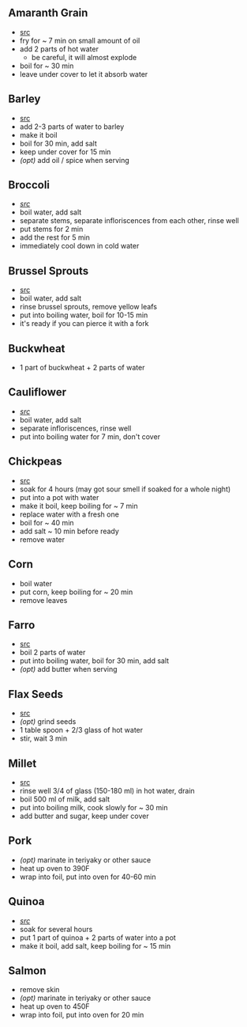## Amaranth Grain

- [src](https://givzdorov.com/pravilnoe-pitanie/rezepty/blyuda-iz-amaranta-prosto-obedenie/)
- fry for ~ 7 min on small amount of oil
- add 2 parts of hot water
  - be careful, it will almost explode
- boil for ~ 30 min
- leave under cover to let it absorb water

## Barley

- [src](http://ru.wikihow.com/%D0%BF%D1%80%D0%B8%D0%B3%D0%BE%D1%82%D0%BE%D0%B2%D0%B8%D1%82%D1%8C-%D1%8F%D1%87%D0%BC%D0%B5%D0%BD%D1%8C)
- add 2-3 parts of water to barley
- make it boil
- boil for 30 min, add salt
- keep under cover for 15 min
- _(opt)_ add oil / spice when serving

## Broccoli

- _[src](http://ru.wikihow.com/%D0%B2%D0%B0%D1%80%D0%B8%D1%82%D1%8C-%D0%B1%D1%80%D0%BE%D0%BA%D0%BA%D0%BE%D0%BB%D0%B8)_
- boil water, add salt
- separate stems, separate infloriscences from each other, rinse well
- put stems for 2 min
- add the rest for 5 min
- immediately cool down in cold water

## Brussel Sprouts

- [src](http://ru.wikihow.com/%D0%BF%D1%80%D0%B8%D0%B3%D0%BE%D1%82%D0%BE%D0%B2%D0%B8%D1%82%D1%8C-%D0%B1%D1%80%D1%8E%D1%81%D1%81%D0%B5%D0%BB%D1%8C%D1%81%D0%BA%D1%83%D1%8E-%D0%BA%D0%B0%D0%BF%D1%83%D1%81%D1%82%D1%83)
- boil water, add salt
- rinse brussel sprouts, remove yellow leafs
- put into boiling water, boil for 10-15 min
- it's ready if you can pierce it with a fork

## Buckwheat

- 1 part of buckwheat + 2 parts of water

## Cauliflower

- _[src](http://www.yourlifestyle.ru/kulinariya/994-kak-skolko-varit-cvetnuyu-kapustu.html)_
- boil water, add salt
- separate infloriscences, rinse well
- put into boiling water for 7 min, don't cover

## Chickpeas

- [src](http://skolkovarim.ru/krupy/recepty-vkusnyx-supov-iz-nuta.html)
- soak for 4 hours (may got sour smell if soaked for a whole night)
- put into a pot with water
- make it boil, keep boiling for ~ 7 min
- replace water with a fresh one
- boil for ~ 40 min
- add salt ~ 10 min before ready
- remove water

## Corn

- boil water
- put corn, keep boiling for ~ 20 min
- remove leaves

## Farro

- [src](http://woman365.ru/recipes/kasha-iz-polby/)
- boil 2 parts of water
- put into boiling water, boil for 30 min, add salt
- _(opt)_ add butter when serving

## Flax Seeds

- [src](http://100trav.su/zdorovoe-pitanie/lnyanaya-kasha-v-chem-polza-retsept-prigotovleniya-lnyanoj-kashi.html)
- _(opt)_ grind seeds
- 1 table spoon + 2/3 glass of hot water
- stir, wait 3 min

## Millet

- [src](http://woman365.ru/recipes/pshennaya-kasha/)
- rinse well 3/4 of glass (150-180 ml) in hot water, drain
- boil 500 ml of milk, add salt
- put into boiling milk, cook slowly for ~ 30 min
- add butter and sugar, keep under cover

## Pork

- _(opt)_ marinate in teriyaky or other sauce
- heat up oven to 390F
- wrap into foil, put into oven for 40-60 min

## Quinoa

- _[src](http://skolkovarim.ru/krupy/i-dazhe-kinoa-mozhno-vkusno-prigotovit.html)_
- soak for several hours
- put 1 part of quinoa + 2 parts of water into a pot
- make it boil, add salt, keep boiling for ~ 15 min

## Salmon

- remove skin
- _(opt)_ marinate in teriyaky or other sauce
- heat up oven to 450F
- wrap into foil, put into oven for 20 min
